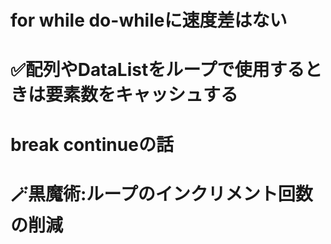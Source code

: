 # for while do-whileに速度差はない

# ✅配列やDataListをループで使用するときは要素数をキャッシュする

# break continueの話





# 🪄黒魔術:ループのインクリメント回数の削減
